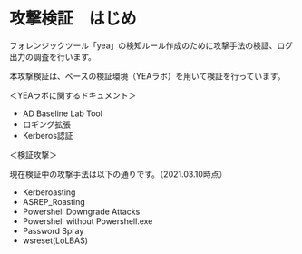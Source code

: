 # 攻撃検証　はじめ

フォレンジックツール「yea」の検知ルール作成のために攻撃手法の検証、ログ出力の調査を行います。

本攻撃検証は、ベースの検証環境（YEAラボ）を用いて検証を行っています。

＜YEAラボに関するドキュメント＞
- AD Baseline Lab Tool
- ロギング拡張
- Kerberos認証



＜検証攻撃＞

現在検証中の攻撃手法は以下の通りです。（2021.03.10時点）

- Kerberoasting
- ASREP_Roasting
- Powershell Downgrade Attacks
- Powershell without Powershell.exe
- Password Spray
- wsreset(LoLBAS)


